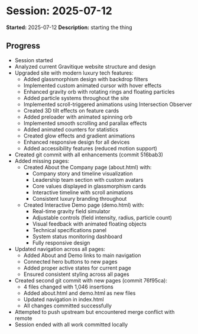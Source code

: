 # Session: 2025-07-12

**Started:** 2025-07-12
**Description:** starting the thing

## Progress

- Session started
- Analyzed current Gravitique website structure and design
- Upgraded site with modern luxury tech features:
  - Added glassmorphism design with backdrop filters
  - Implemented custom animated cursor with hover effects
  - Enhanced gravity orb with rotating rings and floating particles
  - Added particle systems throughout the site
  - Implemented scroll-triggered animations using Intersection Observer
  - Created 3D tilt effects on feature cards
  - Added preloader with animated spinning orb
  - Implemented smooth scrolling and parallax effects
  - Added animated counters for statistics
  - Created glow effects and gradient animations
  - Enhanced responsive design for all devices
  - Added accessibility features (reduced motion support)
- Created git commit with all enhancements (commit 516bab3)
- Added missing pages:
  - Created About the Company page (about.html) with:
    - Company story and timeline visualization
    - Leadership team section with custom avatars
    - Core values displayed in glassmorphism cards
    - Interactive timeline with scroll animations
    - Consistent luxury branding throughout
  - Created Interactive Demo page (demo.html) with:
    - Real-time gravity field simulator
    - Adjustable controls (field intensity, radius, particle count)
    - Visual feedback with animated floating objects
    - Technical specifications panel
    - System status monitoring dashboard
    - Fully responsive design
- Updated navigation across all pages:
  - Added About and Demo links to main navigation
  - Connected hero buttons to new pages
  - Added proper active states for current page
  - Ensured consistent styling across all pages
- Created second git commit with new pages (commit 76f95ca):
  - 4 files changed with 1,046 insertions
  - Added about.html and demo.html as new files
  - Updated navigation in index.html
  - All changes committed successfully
- Attempted to push upstream but encountered merge conflict with remote
- Session ended with all work committed locally